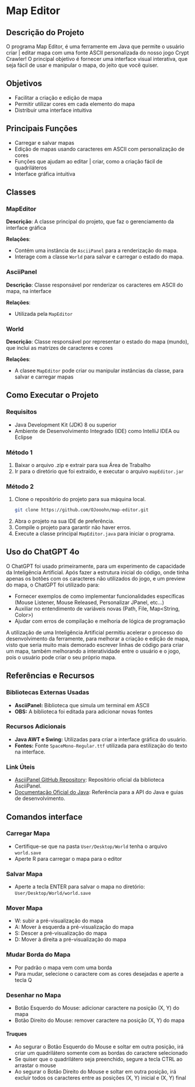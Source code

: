 # Map Editor

## Descrição do Projeto
O programa Map Editor, é uma ferramente em Java que permite o usuário criar | editar mapa com uma fonte ASCII personalizada
do nosso jogo Crypt Crawler! O principal objetivo é fornecer uma interface visual interativa, que seja fácil de usar e manipular
o mapa, do jeito que você quiser.

## Objetivos
- Facilitar a criação e edição de mapa
- Permitir utilizar cores em cada elemento do mapa
- Distribuir uma interface intuitiva

## Principais Funções
- Carregar e salvar mapas
- Edição de mapas usando caracteres em ASCII com personalização de cores
- Funções que ajudam ao editar | criar, como a criação fácil de quadriláteros
- Interface gráfica intuitiva

## Classes

### MapEditor
**Descrição**: A classe principal do projeto, que faz o gerenciamento da interface gráfica

**Relações**:
- Contém uma instância de `AsciiPanel` para a renderização do mapa.
- Interage com a classe `World` para salvar e carregar o estado do mapa.

### AsciiPanel
**Descrição**: Classe responsável por renderizar os caracteres em ASCII do mapa, na interface

**Relações**:
- Utilizada pela `MapEditor`

### World
**Descrição**: Classe responsável por representar o estado do mapa (mundo), que inclui as matrizes de caracteres e cores

**Relações**:
- A clasee `MapEditor` pode criar ou manipular instâncias da classe, para salvar e carregar mapas

## Como Executar o Projeto

### Requisitos
- Java Development Kit (JDK) 8 ou superior
- Ambiente de Desenvolvimento Integrado (IDE) como IntelliJ IDEA ou Eclipse

### Método 1
1. Baixar o arquivo .zip e extrair para sua Área de Trabalho
2. Ir para o diretório que foi extraído, e executar o arquivo `mapEditor.jar`

### Método 2
1. Clone o repositório do projeto para sua máquina local.
    ```sh
    git clone https://github.com/OJooohn/map-editor.git
    ```
2. Abra o projeto na sua IDE de preferência.
3. Compile o projeto para garantir não haver erros.
4. Execute a classe principal `MapEditor.java` para iniciar o programa.

## Uso do ChatGPT 4o

O ChatGPT foi usado primeiramente, para um experimento de capacidade da Inteligência Artificial.
Após fazer a estrutura inicial do código, onde tinha apenas os botões com os caracteres não utilizados do jogo, e um preview do mapa,
o ChatGPT foi utilizado para:
- Fornecer exemplos de como implementar funcionalidades específicas (Mouse Listener, Mouse Released, Personalizar JPanel, etc...)
- Auxiliar no entendimento de variáveis novas (Path, File, Map<String, Color>)
- Ajudar com erros de compilação e melhoria de lógica de programação

A utilização de uma Inteligência Artificial permitiu acelerar o processo do desenvolvimento da ferramente, para 
melhorar a criação e edição de mapa, visto que seria muito mais demorado escrever linhas de código para criar um mapa,
também melhorando a interatividade entre o usuário e o jogo, pois o usuário pode criar o seu próprio mapa.

## Referências e Recursos

### Bibliotecas Externas Usadas
- **AsciiPanel:** Biblioteca que simula um terminal em ASCII
- **OBS:** A biblioteca foi editada para adicionar novas fontes

### Recursos Adicionais
- **Java AWT e Swing:** Utilizadas para criar a interface gráfica do usuário.
- **Fontes:** Fonte `SpaceMono-Regular.ttf` utilizada para estilização do texto na interface.

### Link Úteis
- [AsciiPanel GitHub Repository](https://github.com/trystan/AsciiPanel): Repositório oficial da biblioteca AsciiPanel.
- [Documentação Oficial do Java](https://docs.oracle.com/en/java/): Referência para a API do Java e guias de desenvolvimento.

## Comandos interface

### Carregar Mapa
- Certifique-se que na pasta `User/Desktop/World` tenha o arquivo `world.save`
- Aperte R para carregar o mapa para o editor

### Salvar Mapa
- Aperte a tecla ENTER para salvar o mapa no diretório: `User/Desktop/World/world.save`

### Mover Mapa
- W: subir a pré-visualização do mapa
- A: Mover à esquerda a pré-visualização do mapa
- S: Descer a pré-visualização do mapa
- D: Mover à direita a pré-visualização do mapa

### Mudar Borda do Mapa
- Por padrão o mapa vem com uma borda
- Para mudar, selecione o caractere com as cores desejadas e aperte a tecla Q

### Desenhar no Mapa
- Botão Esquerdo do Mouse: adicionar caractere na posição (X, Y) do mapa
- Botão Direito do Mouse: remover caractere na posição (X, Y) do mapa

#### Truques
- Ao segurar o Botão Esquerdo do Mouse e soltar em outra posição, irá criar um quadrilátero somente com as bordas do caractere selecionado
- Se quiser que o quadrilátero seja preenchido, segure a tecla CTRL ao arrastar o mouse
- Ao segurar o Botão Direito do Mouse e soltar em outra posição, irá excluir todos os caracteres entre as posições (X, Y) inicial e (X, Y) final
